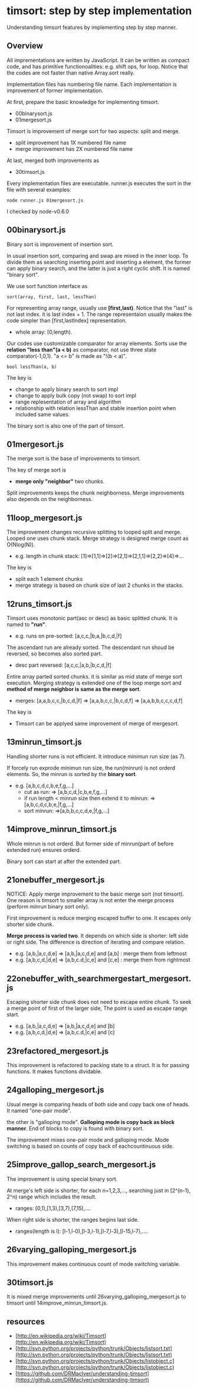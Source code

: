 # timsort: step by step implementation

Understanding timsort features by implementing step by step manner.

## Overview

All imprementations are written by JavaScript.
It can be written as compact code, 
and has primitive functionoalities: e.g. shift ops, for loop.
Notice that the codes are not faster than native Array.sort really.


Implementation files has numbering file name.
Each implementation is improvement of former implementation.

At first, prepare the basic knowledge for implementing timsort.

- 00binarysort.js
- 01mergesort.js

Timsort is improvement of merge sort for two aspects: split and merge.

- split improvement has 1X numbered file name
- merge improvement has 2X numbered file name

At last, merged both improvements as

- 30timsort.js

Every implementation files are executable.
runner.js executes the sort in the file with several examples:

    node runner.js 01mergesort.js

I checked by node-v0.6.0

## 00binarysort.js

Binary sort is improvement of insertion sort.

In usual insertion sort, comparing and swap are mixed in the inner loop.
To divide them as searching inserting point and inserting a element,
the former can apply binary search,
and the latter is just a right cyclic shift.
It is named "binary sort".

We use sort function interface as

    sort(array, first, last, lessThan)

For representing array range, usually use **[first,last)**.
Notice that the "last" is not last index. it is last index + 1.
The range representaion usually makes the code simpler 
than [first,lastIndex] representation.

- whole array: [0,length).

Our codes use customizable comparator for array elements.
Sorts use the **relation "less than"(a < b)** as comparator, 
not use three state comparator(-1,0,1). 
"a <= b" is made as "!(b < a)".

    bool lessThan(a, b)

The key is

- change to apply binary search to sort impl
- change to apply bulk copy (not swap) to sort impl
- range replesentation of array and algorithm
- relationship with relation lessThan and stable insertion point 
  when included same values.

The binary sort is also one of the part of timsort.

## 01mergesort.js

The merge sort is the base of improvements to timsort.

The key of merge sort is

- **merge only "neighbor"** two chunks.

Split improvements keeps the chunk neighborness.
Merge improvements also depends on the neighborness.

## 11loop_mergesort.js

The improvement changes recursive splitting to looped split and merge.
Looped one uses chunk stack.
Merge strategy is designed merge count as O(Nlog(N)).

- e.g. length in chunk stack: [1]=>[1,1]=>[2]=>[2,1]=>[2,1,1]=>[2,2]=>[4]=>...

The key is

- split each 1 element chunks
- merge strategy is based on chunk size of last 2 chunks in the stacks.

## 12runs_timsort.js

Timsort uses monotonic part(asc or desc) as basic splitted chunk.
It is named to **"run"**.

- e.g. runs on pre-sorted: [a,c,c,|b,a,|b,c,d,|f]

The ascendant run are already sorted.
The descendant run shoud be reversed, so becomes also sorted part.

- desc part reversed: [a,c,c,|a,b,|b,c,d,|f]

Entire array parted sorted chunks.
it is similar as mid state of merge sort execution.
Merging strategy is extended one of the loop merge sort
and **method of merge neighbor is same as the merge sort**.

- merges: [a,a,b,c,c,|b,c,d,|f] => [a,a,b,c,c,|b,c,d,f] => [a,a,b,b,c,c,c,d,f]

The key is

- Timsort can be applyed same improvement of merge of mergesort.

## 13minrun_timsort.js

Handling shorter runs is not efficient.
It introduce minimun run size (as 7).

If forcely run exprode minimun run size, 
the run(minrun) is not orderd elements.
So, the minrun is sorted by the **binary sort**.

- e.g. [a,b,c,d,c,b,e,f,g,...]
    - cut as run: => [a,b,c,d,|c,b,e,f,g,...]
    - if run length < minrun size then extend it to minrun: => [a,b,c,d,c,b,e,|f,g,...]
    - sort minrun: =>[a,b,b,c,c,d,e,|f,g,...]

## 14improve_minrun_timsort.js

Whole minrun is not orderd.
But former side of minrun(part of before extended run) ensures orderd.

Binary sort can start at after the extended part.

## 21onebuffer_mergesort.js

NOTICE: Apply merge improvement to the basic merge sort (not timsort).
One reason is timsort to smaller array is not enter the merge process
(perform minrun binary sort only).

First improvement is reduce merging escaped buffer to one.
It escapes only shorter side chunk.

**Merge process is varied two**. 
It depends on which side is shorter: left side or right side.
The difference is direction of iterating and compare relation.

- e.g. [a,b,|a,c,d,e] => [a,b,|a,c,d,e] and [a,b] : merge them from leftmost
- e.g. [a,b,c,d,|d,e] => [a,b,c.d,|c,e] and [c,e] : merge them from rightmost

## 22onebuffer_with_searchmergestart_mergesort.js

Escaping shorter side chunk does not need to escape entire chunk.
To seek a merge point of first of the larger side,
The point is used as escape range start.

- e.g. [a,b,|a,c,d,e] => [a,b,|a,c,d,e] and [b]
- e.g. [a,b,c,d,|d,e] => [a,b,c.d,|c,e] and [c] 

## 23refactored_mergesort.js

This improvement is refactored to packing state to a struct.
It is for passing functions.
It makes functions dividable.

## 24galloping_mergesort.js

Usual merge is comparing heads of both side and copy back one of heads.
It named "one-pair mode".

the other is "galloping mode".
**Galloping mode is copy back as block manner**.
End of blocks to copy is found with binary sort.

The improvement mixes one-pair mode and galloping mode.
Mode switching is based on counts of copy back of eachcountinuous side.

## 25improve_gallop_search_mergesort.js

The improvement is using special binary sort.

At merge's left side is shorter, for each n=1,2,3,..., 
searching  just in [2^(n-1), 2^n) range which includes the result.

- ranges: [0,1),[1,3),[3,7),[7,15),....

When right side is shorter, the ranges begins last side.

- ranges(length is l): [l-1,l-0),[l-3,l-1),[l-7,l-3),[l-15,l-7),....

## 26varying_galloping_mergesort.js

This improvement makes continuous count of mode switching variable.

## 30timsort.js

It is mixed merge improvements until 26varying_galloping_mergesort.js 
to timsort until 14improve_minrun_timsort.js.

## resources

- [http://en.wikipedia.org/wiki/Timsort](http://en.wikipedia.org/wiki/Timsort)
- [http://svn.python.org/projects/python/trunk/Objects/listsort.txt](http://svn.python.org/projects/python/trunk/Objects/listsort.txt)
- [http://svn.python.org/projects/python/trunk/Objects/listobject.c](http://svn.python.org/projects/python/trunk/Objects/listobject.c)
- [https://github.com/DRMacIver/understanding-timsort](https://github.com/DRMacIver/understanding-timsort)
